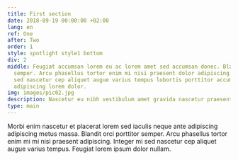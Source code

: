 ```yaml
---
title: First section
date: 2018-09-19 00:00:00 +02:00
lang: en
ref: One
after: Two
order: 1
style: spotlight style1 bottom
div: 2
middle: Feugiat accumsan lorem eu ac lorem amet sed accumsan donec. Blandit orci porttitor
  semper. Arcu phasellus tortor enim mi nisi praesent dolor adipiscing. Integer mi
  sed nascetur cep aliquet augue varius tempus lobortis porttitor accumsan consequat
  adipiscing lorem dolor.
img: images/pic02.jpg
description: Nascetur eu nibh vestibulum amet gravida nascetur praesent
type: main
---
```


Morbi enim nascetur et placerat lorem sed iaculis neque ante
adipiscing adipiscing metus massa. Blandit orci porttitor semper.
Arcu phasellus tortor enim mi mi nisi praesent adipiscing. Integer
mi sed nascetur cep aliquet augue varius tempus. Feugiat lorem
ipsum dolor nullam.
